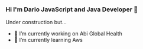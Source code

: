 ### Hi I'm Dario JavaScript and Java Developer 👋

<!--
**dario-mendez-martinez/dario-mendez-martinez** is a ✨ _special_ ✨ repository because its `README.md` (this file) appears on your GitHub profile.

Here are some ideas to get you started:

- 🔭 I’m currently working on ...
- 🌱 I’m currently learning ...
- 👯 I’m looking to collaborate on ...
- 🤔 I’m looking for help with ...
- 💬 Ask me about ...
- 📫 How to reach me: ...
- 😄 Pronouns: ...
- ⚡ Fun fact: ...
-->

Under construction but...

- 🔭 I’m currently working on Abi Global Health
- 🌱 I’m currently learning Aws
